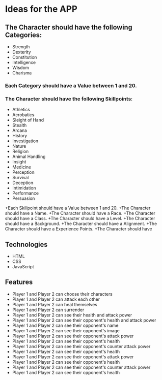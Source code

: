 # Ideas for the APP

## The Character should have the following Categories:

+ Strength
+ Dexterity
+ Constitution
+ Intelligence
+ Wisdom
+ Charisma

### Each Category should have a Value between 1 and 20.

### The Character should have the following Skillpoints:
+ Athletics
+ Acrobatics
+ Sleight of Hand
+ Stealth
+ Arcana
+ History
+ Investigation
+ Nature
+ Religion
+ Animal Handling
+ Insight
+ Medicine
+ Perception
+ Survival
+ Deception
+ Intimidation
+ Performance
+ Persuasion

+Each Skillpoint should have a Value between 1 and 20.
+The Character should have a Name.
+The Character should have a Race.
+The Character should have a Class.
+The Character should have a Level.
+The Character should have a Background.
+The Character should have a Alignment.
+The Character should have a Experience Points.
+The Character should have



## Technologies

- HTML
- CSS
- JavaScript

## Features

- Player 1 and Player 2 can choose their characters
- Player 1 and Player 2 can attack each other
- Player 1 and Player 2 can heal themselves
- Player 1 and Player 2 can surrender
- Player 1 and Player 2 can see their health and attack power
- Player 1 and Player 2 can see their opponent's health and attack power
- Player 1 and Player 2 can see their opponent's name
- Player 1 and Player 2 can see their opponent's image
- Player 1 and Player 2 can see their opponent's attack power
- Player 1 and Player 2 can see their opponent's health
- Player 1 and Player 2 can see their opponent's counter attack power
- Player 1 and Player 2 can see their opponent's health
- Player 1 and Player 2 can see their opponent's attack power
- Player 1 and Player 2 can see their opponent's health
- Player 1 and Player 2 can see their opponent's counter attack power
- Player 1 and Player 2 can see their opponent's health
